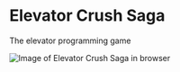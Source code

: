 Elevator Crush Saga
===================
The elevator programming game

![Image of Elevator Crush Saga in browser](https://raw.githubusercontent.com/magwo/elevatorcrush/master/images/screenshot.png)
